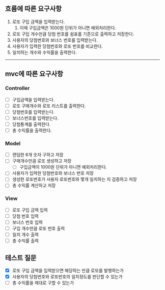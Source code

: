 ## 흐름에 따른 요구사항

1. 로또 구입 금액을 입력받는다.
    1. 이때 구입금액은 1000원 단위가 아니면 예외처리한다.
2. 로또 구입 개수만큼 당첨 번호를 쉼표를 기준으로 출력하고 저장한다.
3. 사용자의 당첨번호와 보너스 번호를 입력받는다.
4. 사용자가 입력한 당첨번호와 로또 번호를 비교한다.
5. 일치하는 개수와 수익률을 출력한다.

---

## mvc에 따른 요구사항

### Controller

- [ ]  구입금액을 입력받는다.
- [ ]  로또 구매개수와 로또 리스트를 출력한다.
- [ ]  당첨번호를 입력받는다.
- [ ]  보너스번호를 입력받는다.
- [ ]  당첨통계를 출력한다.
- [ ]  총 수익률을 출력한다.

### Model

- [ ]  랜덤한 6개 숫자 구하고 저장
- [ ]  구매개수만큼 로또 생성하고 저장
    - [ ]  구입금액이 1000원 단위가 아니면 예외처리한다.
- [ ]  사용자가 입력한 당첨번호와 보너스 번호 저장
- [ ]  생성한 로또번호가 사용자 로또번호와 몇개 일치하는 지 검증하고 저장
- [ ]  총 수익률 계산하고 저장

### View

- [ ]  로또 구입 금액 입력
- [ ]  당첨 번호 입력
- [ ]  보너스 번호 입력
- [ ]  구입 개수만큼 로또 번호 출력
- [ ]  일치 개수 출력
- [ ]  총 수익률 출력
## 테스트 질문

- [x]  로또 구입 금액을 입력받으면 해당하는 만큼 로또를 발행하는가
- [x]  사용자의 당첨번호와 로또번호의 일치정도를 판단할 수 있는가
- [ ]  총 수익률을 제대로 구할 수 있는가